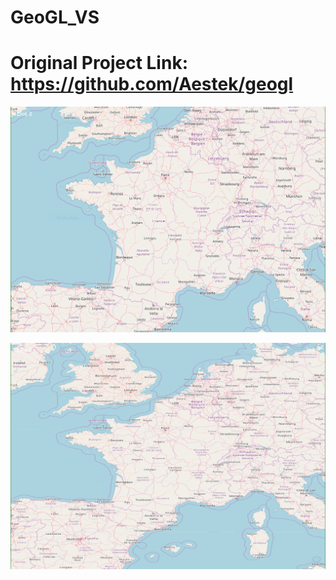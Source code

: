 # GeoGL_VS

# Original Project Link: https://github.com/Aestek/geogl

![ALT_TEXT](1.PNG)

![ALT_TEXT](2.PNG)
